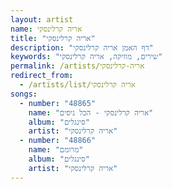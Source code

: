 ```yaml
---
layout: artist
name: אריה קרלינסקי
title: "אריה קרלינסקי"
description: "דף האמן אריה קרלינסקי"
keywords: "שירים, מוזיקה, אריה קרלינסקי"
permalink: /artists/אריה-קרלינסקי
redirect_from:
  - /artists/list/אריה קרלינסקי
songs:
  - number: "48865"
    name: "אריה קרלינסקי - הכל ניסים"
    album: "סינגלים"
    artist: "אריה קרלינסקי"
  - number: "48866"
    name: "מרומם"
    album: "סינגלים"
    artist: "אריה קרלינסקי"
---
```

